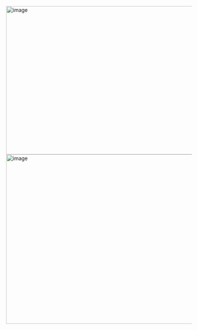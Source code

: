 
<img width="641" height="402" alt="image" src="https://github.com/user-attachments/assets/0a00cdeb-af39-4d41-86f2-f1faef4274eb" />


<img width="728" height="459" alt="image" src="https://github.com/user-attachments/assets/e1e1128e-985d-4745-9b32-4a2dbcc1f1d1" />

